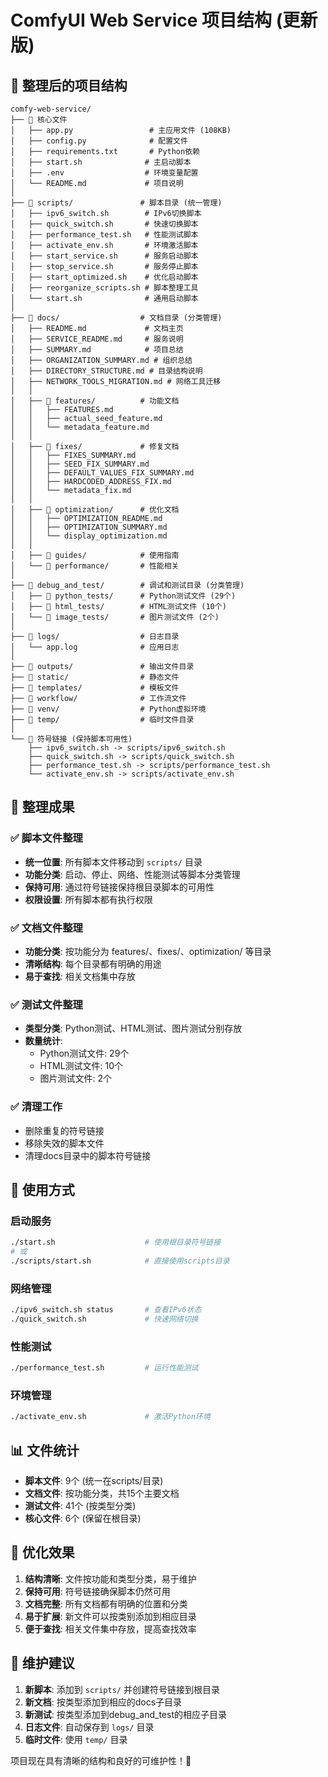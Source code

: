 # ComfyUI Web Service 项目结构 (更新版)

## 📁 整理后的项目结构

```
comfy-web-service/
├── 📄 核心文件
│   ├── app.py                 # 主应用文件 (108KB)
│   ├── config.py              # 配置文件
│   ├── requirements.txt       # Python依赖
│   ├── start.sh              # 主启动脚本
│   ├── .env                  # 环境变量配置
│   └── README.md             # 项目说明
│
├── 📁 scripts/               # 脚本目录 (统一管理)
│   ├── ipv6_switch.sh        # IPv6切换脚本
│   ├── quick_switch.sh       # 快速切换脚本
│   ├── performance_test.sh   # 性能测试脚本
│   ├── activate_env.sh       # 环境激活脚本
│   ├── start_service.sh      # 服务启动脚本
│   ├── stop_service.sh       # 服务停止脚本
│   ├── start_optimized.sh    # 优化启动脚本
│   ├── reorganize_scripts.sh # 脚本整理工具
│   └── start.sh              # 通用启动脚本
│
├── 📁 docs/                  # 文档目录 (分类管理)
│   ├── README.md             # 文档主页
│   ├── SERVICE_README.md     # 服务说明
│   ├── SUMMARY.md            # 项目总结
│   ├── ORGANIZATION_SUMMARY.md # 组织总结
│   ├── DIRECTORY_STRUCTURE.md # 目录结构说明
│   ├── NETWORK_TOOLS_MIGRATION.md # 网络工具迁移
│   │
│   ├── 📁 features/          # 功能文档
│   │   ├── FEATURES.md
│   │   ├── actual_seed_feature.md
│   │   └── metadata_feature.md
│   │
│   ├── 📁 fixes/             # 修复文档
│   │   ├── FIXES_SUMMARY.md
│   │   ├── SEED_FIX_SUMMARY.md
│   │   ├── DEFAULT_VALUES_FIX_SUMMARY.md
│   │   ├── HARDCODED_ADDRESS_FIX.md
│   │   └── metadata_fix.md
│   │
│   ├── 📁 optimization/      # 优化文档
│   │   ├── OPTIMIZATION_README.md
│   │   ├── OPTIMIZATION_SUMMARY.md
│   │   └── display_optimization.md
│   │
│   ├── 📁 guides/            # 使用指南
│   └── 📁 performance/       # 性能相关
│
├── 📁 debug_and_test/        # 调试和测试目录 (分类管理)
│   ├── 📁 python_tests/      # Python测试文件 (29个)
│   ├── 📁 html_tests/        # HTML测试文件 (10个)
│   └── 📁 image_tests/       # 图片测试文件 (2个)
│
├── 📁 logs/                  # 日志目录
│   └── app.log              # 应用日志
│
├── 📁 outputs/               # 输出文件目录
├── 📁 static/                # 静态文件
├── 📁 templates/             # 模板文件
├── 📁 workflow/              # 工作流文件
├── 📁 venv/                  # Python虚拟环境
├── 📁 temp/                  # 临时文件目录
│
└── 🔗 符号链接 (保持脚本可用性)
    ├── ipv6_switch.sh -> scripts/ipv6_switch.sh
    ├── quick_switch.sh -> scripts/quick_switch.sh
    ├── performance_test.sh -> scripts/performance_test.sh
    └── activate_env.sh -> scripts/activate_env.sh
```

## 🎯 整理成果

### ✅ 脚本文件整理
- **统一位置**: 所有脚本文件移动到 `scripts/` 目录
- **功能分类**: 启动、停止、网络、性能测试等脚本分类管理
- **保持可用**: 通过符号链接保持根目录脚本的可用性
- **权限设置**: 所有脚本都有执行权限

### ✅ 文档文件整理
- **功能分类**: 按功能分为 features/、fixes/、optimization/ 等目录
- **清晰结构**: 每个目录都有明确的用途
- **易于查找**: 相关文档集中存放

### ✅ 测试文件整理
- **类型分类**: Python测试、HTML测试、图片测试分别存放
- **数量统计**: 
  - Python测试文件: 29个
  - HTML测试文件: 10个
  - 图片测试文件: 2个

### ✅ 清理工作
- 删除重复的符号链接
- 移除失效的脚本文件
- 清理docs目录中的脚本符号链接

## 🚀 使用方式

### 启动服务
```bash
./start.sh                    # 使用根目录符号链接
# 或
./scripts/start.sh            # 直接使用scripts目录
```

### 网络管理
```bash
./ipv6_switch.sh status       # 查看IPv6状态
./quick_switch.sh             # 快速网络切换
```

### 性能测试
```bash
./performance_test.sh         # 运行性能测试
```

### 环境管理
```bash
./activate_env.sh             # 激活Python环境
```

## 📊 文件统计

- **脚本文件**: 9个 (统一在scripts/目录)
- **文档文件**: 按功能分类，共15个主要文档
- **测试文件**: 41个 (按类型分类)
- **核心文件**: 6个 (保留在根目录)

## 🎉 优化效果

1. **结构清晰**: 文件按功能和类型分类，易于维护
2. **保持可用**: 符号链接确保脚本仍然可用
3. **文档完整**: 所有文档都有明确的位置和分类
4. **易于扩展**: 新文件可以按类别添加到相应目录
5. **便于查找**: 相关文件集中存放，提高查找效率

## 📝 维护建议

1. **新脚本**: 添加到 `scripts/` 并创建符号链接到根目录
2. **新文档**: 按类型添加到相应的docs子目录
3. **新测试**: 按类型添加到debug_and_test的相应子目录
4. **日志文件**: 自动保存到 `logs/` 目录
5. **临时文件**: 使用 `temp/` 目录

项目现在具有清晰的结构和良好的可维护性！🎯 